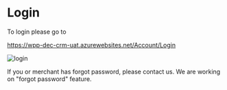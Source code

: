 # Login

To login please go to 

https://wpp-dec-crm-uat.azurewebsites.net/Account/Login

![login](https://trdcorp.blob.core.windows.net/blog-images/ss-login-screenshot1.PNG)

If you or merchant has forgot password, please contact us.  We are working on "forgot password" feature.
